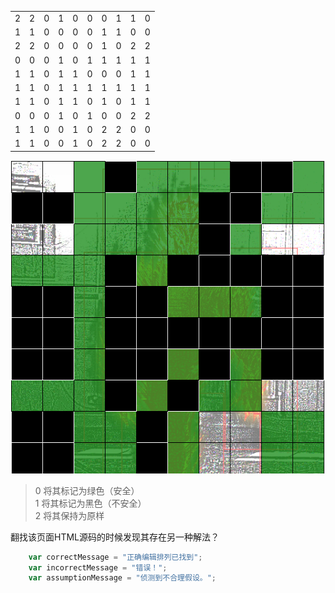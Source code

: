 
<table>
  <tr id="line1">
    <td>2</td> <td>2</td> <td>0</td> <td>1</td> <td>0</td> <td>0</td> <td>0</td> <td>1</td> <td>1</td> <td>0</td>
  </tr>
  <tr id="line2">
  	<td>1</td> <td>1</td> <td>0</td> <td>0</td> <td>0</td> <td>0</td> <td>1</td> <td>1</td> <td>0</td> <td>0</td>
  </tr>
  <tr id="line3">
 	  <td>2</td> <td>2</td> <td>0</td> <td>0</td> <td>0</td> <td>0</td> <td>1</td> <td>0</td> <td>2</td> <td>2</td>
  </tr>
  <tr id="line4">
  	<td>0</td> <td>0</td> <td>0</td> <td>1</td> <td>0</td> <td>1</td> <td>1</td> <td>1</td> <td>1</td> <td>1</td>
  </tr>
  <tr id="line5">
  	<td>1</td> <td>1</td> <td>0</td> <td>1</td> <td>1</td> <td>0</td> <td>0</td> <td>0</td> <td>1</td> <td>1</td>
  </tr>
  <tr id="line6">
  	<td>1</td> <td>1</td> <td>0</td> <td>1</td> <td>1</td> <td>1</td> <td>1</td> <td>1</td> <td>1</td> <td>1</td>
  </tr>
  <tr id="line7">
  	<td>1</td> <td>1</td> <td>0</td> <td>1</td> <td>1</td> <td>0</td> <td>1</td> <td>0</td> <td>1</td> <td>1</td>
  </tr>
  <tr id="line8">
	 <td>0</td> <td>0</td> <td>0</td> <td>1</td> <td>0</td> <td>1</td> <td>0</td> <td>0</td> <td>2</td> <td>2</td>
  </tr>
  <tr id="line9">
  	<td>1</td> <td>1</td> <td>0</td> <td>0</td> <td>1</td> <td>0</td> <td>2</td> <td>2</td> <td>0</td> <td>0</td>
  </tr>
  <tr id="line10">
  	<td>1</td> <td>1</td> <td>0</td> <td>0</td> <td>1</td> <td>0</td> <td>2</td> <td>2</td> <td>0</td> <td>0</td>
  </tr>
</table>

![SCP-2212 收容措施图像](https://github.com/iPlanC/SCP_2212_Reserch_Notes/blob/master/2212-archival-image/%E8%A7%A3%E5%AF%86.PNG?raw=true)

>0 将其标记为绿色（安全）  
>1 将其标记为黑色（不安全）  
>2 将其保持为原样  

翻找该页面HTML源码的时候发现其存在另一种解法？
``` JavaScript
    var correctMessage = "正确编辑排列已找到";
    var incorrectMessage = "错误！";
    var assumptionMessage = "侦测到不合理假设。";
```
